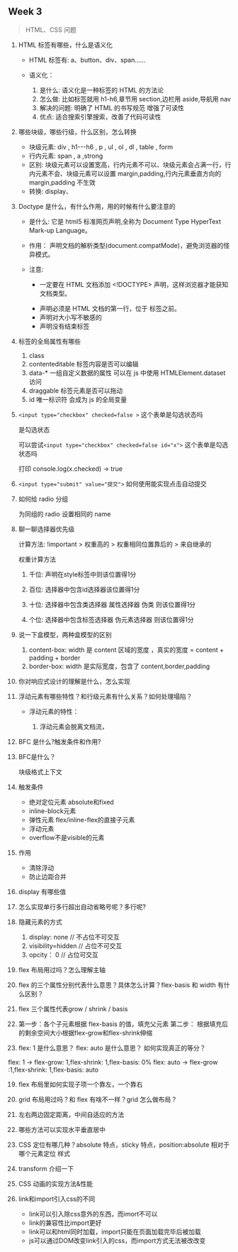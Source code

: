 ## Week 3

> HTML、CSS 问题

1. HTML 标签有哪些，什么是语义化

   - HTML 标签有: a、button、div、span......

   * 语义化：

     1. 是什么: 语义化是一种标签的 HTML 的方法论
     2. 怎么做: 比如标签就用 h1-h6,章节用 section,边栏用 aside,导航用 nav
     3. 解决的问题: 明确了 HTML 的书写规范 增强了可读性
     4. 优点: 适合搜索引擎搜索，改善了代码可读性

2. 哪些块级，哪些行级，什么区别，怎么转换

   - 块级元素: div , h1---h6 , p , ul , ol , dl , table , form
   - 行内元素: span , a ,strong
   - 区别: 块级元素可以设置宽高，行内元素不可以、块级元素会占满一行，行内元素不会、块级元素可以设置 margin,padding,行内元素垂直方向的 margin,padding 不生效

   * 转换: display、

3. Doctype 是什么，有什么作用，用的时候有什么要注意的

   - 是什么: 它是 html5 标准网页声明,全称为 Document Type HyperText Mark-up Language。
   - 作用： 声明文档的解析类型(document.compatMode)，避免浏览器的怪异模式。
   - 注意:

     - 一定要在 HTML 文档添加 <!DOCTYPE> 声明，这样浏览器才能获知文档类型。

     - <!DOCTYPE> 声明必须是 HTML 文档的第一行，位于 <html> 标签之前。

     - <!DOCTYPE> 声明对大小写不敏感的

     - <!DOCTYPE> 声明没有结束标签

4. 标签的全局属性有哪些

   1. class
   2. contenteditable 标签内容是否可以编辑
   3. data-\* 一组自定义数据的属性 可以在 js 中使用 HTMLElement.dataset 访问
   4. draggable 标签元素是否可以拖动
   5. id 唯一标识符 会成为 js 的全局变量

5. `<input type="checkbox" checked=false >` 这个表单是勾选状态吗

   是勾选状态

   可以尝试`<input type="checkbox" checked=false id="x">` 这个表单是勾选状态吗

   打印 console.log(x.checked) -> true

6. `<input type="submit" value="提交">` 如何使用能实现点击自动提交
7. 如何给 radio 分组

   为同组的 radio 设置相同的 name

8. 聊一聊选择器优先级
   
   计算方法: !important > 权重高的 > 权重相同位置靠后的 > 来自继承的

   权重计算方法

   1. 千位: 声明在style标签中则该位置得1分

   2. 百位: 选择器中包含id选择器该位置得1分

   3. 十位: 选择器中包含类选择器 属性选择器 伪类 则该位置得1分

   4. 个位: 选择器中包含标签选择器 伪元素选择器 则该位置得1分


9. 说一下盒模型，两种盒模型的区别

   1. content-box: width 是 content 区域的宽度 ，真实的宽度 = content + padding + border
   2. border-box: width 是实际宽度，包含了 content,border,padding

10. 你对响应式设计的理解是什么，怎么实现
11. 浮动元素有哪些特性？和行级元素有什么关系？如何处理塌陷？

    - 浮动元素的特性：

      1. 浮动元素会脱离文档流，

12. BFC 是什么?触发条件和作用?
   
   1. BFC是什么？
   
       块级格式上下文
   
   2. 触发条件
   
      * 绝对定位元素 absolute和fixed
      * inline-block元素
      * 弹性元素 flex/inline-flex的直接子元素
      * 浮动元素
      * overflow不是visible的元素
   
   3. 作用
   
      * 清除浮动
      * 防止边距合并
   
   
13. display 有哪些值
14. 怎么实现单行多行超出自动省略号呢？多行呢?
15. 隐藏元素的方式
  
    1. display: none  // 不占位不可交互
    2. visibility=hidden // 占位不可交互
    3. opcity： 0 // 占位可交互
16. flex 布局用过吗？怎么理解主轴
17. flex 的三个属性分别代表什么意思？具体怎么计算？flex-basis 和 width 有什么区别？
   
   1. flex 三个属性代表grow / shrink / basis
   2. 第一步：各个子元素根据 flex-basis 的值，填充父元素 第二步： 根据填充后的剩余空间大小根据flex-grow和flex-shrink伸缩
   
18. flex: 1 是什么意思？ flex: auto 是什么意思？ 如何实现真正的等分？
   
   flex: 1 -> flex-grow: 1,flex-shrink: 1,flex-basis: 0%
   flex: auto -> flex-grow :1,flex-shrink: 1,flex-basis: auto
   
19. flex 布局里如何实现子项一个靠左，一个靠右
20. grid 布局用过吗？和 flex 有啥不一样？grid 怎么做布局？
21. 左右两边固定距离，中间自适应的方法
22. 哪些方法可以实现水平垂直居中
23. CSS 定位有哪几种？absolute 特点，sticky 特点，position:absolute 相对于哪个元素定位
    样式
24. transform 介绍一下
25. CSS 动画的实现方法&性能
26. link和import引入css的不同
   
    * link可以引入除css意外的东西，而imort不可以
    * link的兼容性比import更好
    * link可以和html同时加载，import只能在页面加载完毕后被加载
    * js可以通过DOM改变link引入的css，而import方式无法被改改变

